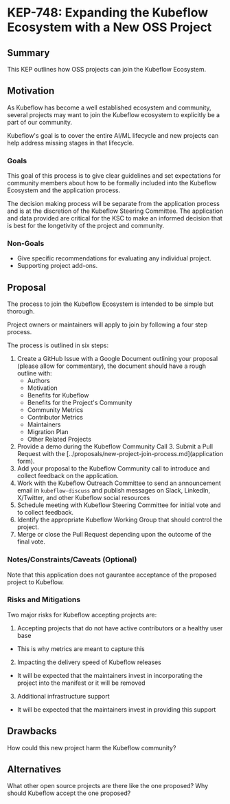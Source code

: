 # KEP-748: Expanding the Kubeflow Ecosystem with a New OSS Project

## Summary
This KEP outlines how OSS projects can join the Kubeflow Ecosystem.

## Motivation
As Kubeflow has become a well established ecosystem and community, several
projects may want to join the Kubeflow ecosystem to explicitly be a part of our 
community. 

Kubeflow's goal is to cover the entire AI/ML lifecycle and new projects can help 
address missing stages in that lifecycle.

### Goals
This goal of this process is to give clear guidelines and set expectations 
for community members about how to be formally included into the Kubeflow Ecosystem and 
the application process.

The decision making process will be separate from the application process and is at the 
discretion of the Kubeflow Steering Committee. The application and data provided are 
critical for the KSC to make an informed decision that is best for the longetivity 
of the project and community.

### Non-Goals
- Give specific recommendations for evaluating any individual project.
- Supporting project add-ons.

## Proposal
The process to join the Kubeflow Ecosystem is intended to be simple but thorough.

Project owners or maintainers will apply to join by following a four
step process. 

The process is outlined in six steps:

1. Create a GitHub Issue with a Google Document outlining your proposal (please allow for commentary), the document should have a rough outline with:
    - Authors
    - Motivation
    - Benefits for Kubeflow
    - Benefits for the Project's Community
    - Community Metrics
    - Contributor Metrics
    - Maintainers
    - Migration  Plan
    - Other Related Projects
2. Provide a demo during the Kubeflow Community Call 3. Submit a Pull Request with the [../proposals/new-project-join-process.md](application form).
4. Add your proposal to the Kubeflow Community call to introduce and collect feedback on
the application.
5. Work with the Kubeflow Outreach Committee to send an announcement email in `kubeflow-discuss` and publish messages on Slack, LinkedIn, X/Twitter, and other Kubeflow social resources
6. Schedule meeting with Kubeflow Steering Committee for initial vote and to collect feedback.
7. Identify the appropriate Kubeflow Working Group that should control the project.
8. Merge or close the Pull Request depending upon the outcome of the final vote.

### Notes/Constraints/Caveats (Optional)

Note that this application does not gaurantee acceptance of the proposed project to Kubeflow.

### Risks and Mitigations

Two major risks for Kubeflow accepting projects are:
1. Accepting projects that do not have active contributors or a healthy user base
- This is why metrics are meant to capture this
2. Impacting the delivery speed of Kubeflow releases
- It will be expected that the maintainers invest in incorporating the project into the manifest or it will be removed
3. Additional infrastructure support
- It will be expected that the maintainers invest in providing this support

## Drawbacks

How could this new project harm the Kubeflow community?

## Alternatives

What other open source projects are there like the one proposed? 
Why should Kubeflow accept the one proposed?
